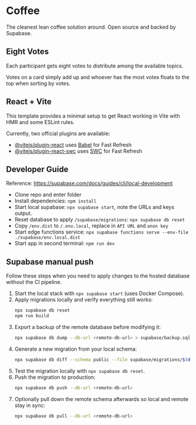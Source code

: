 # Coffee

The cleanest lean coffee solution around. Open source and backed by Supabase.

## Eight Votes

Each participant gets eight votes to distribute among the available topics.

Votes on a card simply add up and whoever has the most votes floats to the top when sorting by votes.

## React + Vite

This template provides a minimal setup to get React working in Vite with HMR and some ESLint rules.

Currently, two official plugins are available:

- [@vitejs/plugin-react](https://github.com/vitejs/vite-plugin-react/blob/main/packages/plugin-react/README.md) uses [Babel](https://babeljs.io/) for Fast Refresh
- [@vitejs/plugin-react-swc](https://github.com/vitejs/vite-plugin-react-swc) uses [SWC](https://swc.rs/) for Fast Refresh

## Developer Guide

Reference: https://supabase.com/docs/guides/cli/local-development

- Clone repo and enter folder
- Install dependencies: `npm install`
- Start local supabase: `npx supabase start`, note the URLs and keys output.
- Reset database to apply `/supabase/migrations`: `npx supabase db reset`
- Copy `/env.dist` to `/.env.local`, replace in `API URL` and `anon key`
- Start edge functions service: `npx supabase functions serve --env-file ./supabase/env.local.dist`
- Start app in second terminal: `npm run dev`
## Supabase manual push

Follow these steps when you need to apply changes to the hosted database without the CI pipeline.

1. Start the local stack with `npx supabase start` (uses Docker Compose).
2. Apply migrations locally and verify everything still works:
   ```bash
   npx supabase db reset
   npm run build
   ```
3. Export a backup of the remote database before modifying it:
   ```bash
   npx supabase db dump --db-url <remote-db-url> > supabase/backup.sql
   ```
4. Generate a new migration from your local schema:
   ```bash
   npx supabase db diff --schema public --file supabase/migrations/$(date +%Y%m%d%H%M%S)_manual.sql
   ```
5. Test the migration locally with `npx supabase db reset`.
6. Push the migration to production:
   ```bash
   npx supabase db push --db-url <remote-db-url>
   ```
7. Optionally pull down the remote schema afterwards so local and remote stay in sync:
   ```bash
   npx supabase db pull --db-url <remote-db-url>
   ```

